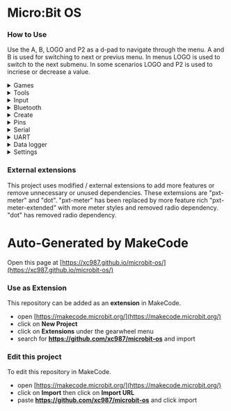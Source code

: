 # Micro:Bit OS
### How to Use
Use the A, B, LOGO and P2 as a d-pad to navigate through the menu.
A and B is used for switching to next or previus menu.
In menus LOGO is used to switch to the next submenu. In some scenarios LOGO and P2 is used to incriese or decrease a value.

<details>
    <summary>Games</summary>
     <ul>
        <li>Space Invaders <code>A / B - move horizontaly | AB - shoot</code></li>
        <li>Flappy Bird <code>A - move down | B - move up</code></li>
        <li>Ping Pong <code>A / B - move horizontaly</code></li>
        <li>Cars game <code>A / B - move horizontaly</code></li>
        <li>Dinosaur game <code>A - jump | B - duck</code></li>
        <li>Jumping rope <code>A - reset game | B - jump</code></li>
        <li>Pac man <code>Use accelerometer to move</code></li>
        <li>Tetris <code>A / B - move block</code></li>
        <li>Tic Tac Toe <code>AB - start game | A - player 1 | B - player 2</code></li>
        <li>Snake <code>A - move to the left | B - move to the right</code></li>
      </ul> 
</details>
<details>
<summary>Tools</summary>
        <ul>
        <li>Turtle</li>
      </ul> 
</details>
<details>
<summary>Input</summary>
    <ul>
        <li>Temperature</li>
        <li>Light level</li>
        <li>Sound level</li>
        <li>Compass</li>
        <li>Acceleration X</li>
        <li>Acceleration Y</li>
        <li>Acceleration Z</li>
        <li>Acceleration streanght</li>
        <li>Magnetic force X</li>
        <li>Magnetic force Y</li>
        <li>Magnetic force Z</li>
        <li>Magnetic force strenght</li>
      </ul> 
</details>
<details>
<summary>Bluetooth</summary>
</details>
<details>
<summary>Create</summary>
</details>
<details>
<summary>Pins</summary>
</details>
<details>
<summary>Serial</summary>
</details>
<details>
<summary>UART</summary>
</details>
<details>
<summary>Data logger</summary>
</details>
<details>
<summary>Settings</summary>
   <ul>
      <li>Music <code>LOGO - enable or disable music</code></li>
      <li>Music volume (50-255) <code>LOGO - increase volume by 50 | P2 - decrease volume by 50</code></li>
      <li>Brightness (50-255) <code>LOGO - increase brightness by 50 | P2 - decrease volume by 50</code></li>
      <li>Music output (Built-in/P0) <code>LOGO - use built in speaker or P0</code></li>
   </ul>
</details>

### External extensions
This project uses modified / external extensions to add more features or remove unnecessary or unused dependencies.
These extemsions are "pxt-meter" and "dot". "pxt-meter" has been replaced by more feature rich "pxt-meter-extended" with more meter styles and removed radio dependency. "dot" has removed radio dependency.
# Auto-Generated by MakeCode
Open this page at [https://xc987.github.io/microbit-os/](https://xc987.github.io/microbit-os/)

### Use as Extension

This repository can be added as an **extension** in MakeCode.

* open [https://makecode.microbit.org/](https://makecode.microbit.org/)
* click on **New Project**
* click on **Extensions** under the gearwheel menu
* search for **https://github.com/xc987/microbit-os** and import

### Edit this project

To edit this repository in MakeCode.

* open [https://makecode.microbit.org/](https://makecode.microbit.org/)
* click on **Import** then click on **Import URL**
* paste **https://github.com/xc987/microbit-os** and click import
